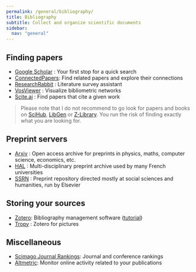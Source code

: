 ```yaml
---
permalink: /general/bibliography/
title: Bibliography
subtitle: Collect and organize scientific documents
sidebar:
  nav: "general"
---
```


## Finding papers

- [Google Scholar](https://scholar.google.com/) : Your first stop for a quick search
- [ConnectedPapers](https://www.connectedpapers.com/): Find related papers and explore their connections
- [ResearchRabbit](https://www.researchrabbit.ai/) : Literature survey assistant
- [VosViewer](https://www.vosviewer.com/) : Visualize bibliometric networks
- [Scite.ai](https://scite.ai/) : Find papers that cite a given work

> Please note that I do not recommend to go look for papers and books on [SciHub](https://en.wikipedia.org/wiki/Sci-Hub), [LibGen](https://en.wikipedia.org/wiki/Library_Genesis) or [Z-Library](https://en.wikipedia.org/wiki/Z-Library). You run the risk of finding exactly what you are looking for.

## Preprint servers

- [Arxiv](https://arxiv.org/) : Open access archive for preprints in physics, maths, computer science, economics, etc.
- [HAL](https://hal.archives-ouvertes.fr/) : Multi-disciplinary preprint archive used by many French universities
- [SSRN](https://www.ssrn.com/) : Preprint repository directed mostly at social sciences and humanities, run by Elsevier

## Storing your sources

- [Zotero](https://www.zotero.org/): Bibliography management software ([tutorial](../../tutorials/zotero))
- [Tropy](https://tropy.org/) : Zotero for pictures

## Miscellaneous

- [Scimago Journal Rankings](https://www.scimagojr.com/): Journal and conference rankings
- [Altmetric](https://www.altmetric.com/): Monitor online activity related to your publications
